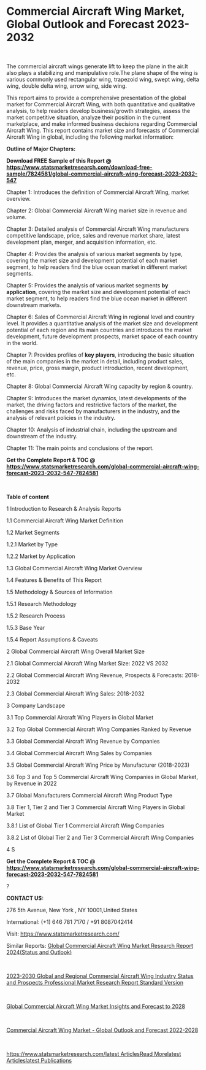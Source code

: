 <h1>Commercial Aircraft Wing Market, Global Outlook and Forecast 2023-2032</h1><br/><p>The commercial aircraft wings generate lift to keep the plane in the air.It also plays a stabilizing and manipulative role.The plane shape of the wing is various commonly used rectangular wing, trapezoid wing, swept wing, delta wing, double delta wing, arrow wing, side wing.</p>
 
 
 
 <p>This report aims to provide a comprehensive presentation of the global market for Commercial Aircraft Wing, with both quantitative and qualitative analysis, to help readers develop business/growth strategies, assess the market competitive situation, analyze their position in the current marketplace, and make informed business decisions regarding Commercial Aircraft Wing. This report contains market size and forecasts of Commercial Aircraft Wing in global, including the following market information:</p>
 
 
 
 <p><strong>Outline of Major Chapters:</strong></p>
 
 
 
 <p><strong>Download FREE Sample of this Report @ <a href="https://www.statsmarketresearch.com/download-free-sample/7824581/global-commercial-aircraft-wing-forecast-2023-2032-547">https://www.statsmarketresearch.com/download-free-sample/7824581/global-commercial-aircraft-wing-forecast-2023-2032-547</a></strong></p>
 
 
 
 <p>Chapter 1: Introduces the definition of Commercial Aircraft Wing, market overview.</p>
 
 
 
 <p>Chapter 2: Global Commercial Aircraft Wing market size in revenue and volume.</p>
 
 
 
 <p>Chapter 3: Detailed analysis of Commercial Aircraft Wing manufacturers competitive landscape, price, sales and revenue market share, latest development plan, merger, and acquisition information, etc.</p>
 
 
 
 <p>Chapter 4: Provides the analysis of various market segments by type, covering the market size and development potential of each market segment, to help readers find the blue ocean market in different market segments.</p>
 
 
 
 <p>Chapter 5: Provides the analysis of various market segments <strong>by application</strong>, covering the market size and development potential of each market segment, to help readers find the blue ocean market in different downstream markets.</p>
 
 
 
 <p>Chapter 6: Sales of Commercial Aircraft Wing in regional level and country level. It provides a quantitative analysis of the market size and development potential of each region and its main countries and introduces the market development, future development prospects, market space of each country in the world.</p>
 
 
 
 <p>Chapter 7: Provides profiles of <strong>key players</strong>, introducing the basic situation of the main companies in the market in detail, including product sales, revenue, price, gross margin, product introduction, recent development, etc.</p>
 
 
 
 <p>Chapter 8: Global Commercial Aircraft Wing capacity by region & country.</p>
 
 
 
 <p>Chapter 9: Introduces the market dynamics, latest developments of the market, the driving factors and restrictive factors of the market, the challenges and risks faced by manufacturers in the industry, and the analysis of relevant policies in the industry.</p>
 
 
 
 <p>Chapter 10: Analysis of industrial chain, including the upstream and downstream of the industry.</p>
 
 
 
 <p>Chapter 11: The main points and conclusions of the report.</p>
 
 
 
 <div><b>Get the Complete Report & TOC @ <a href="https://www.statsmarketresearch.com/global-commercial-aircraft-wing-forecast-2023-2032-547-7824581">https://www.statsmarketresearch.com/global-commercial-aircraft-wing-forecast-2023-2032-547-7824581</a></b></div>
 
 
 
 <p><br />
 
 <b>Table of content</b></p>
 
 
 
 <p>1 Introduction to Research & Analysis Reports<br />
 
 1.1 Commercial Aircraft Wing Market Definition<br />
 
 1.2 Market Segments<br />
 
 1.2.1 Market by Type<br />
 
 1.2.2 Market by Application<br />
 
 1.3 Global Commercial Aircraft Wing Market Overview<br />
 
 1.4 Features & Benefits of This Report<br />
 
 1.5 Methodology & Sources of Information<br />
 
 1.5.1 Research Methodology<br />
 
 1.5.2 Research Process<br />
 
 1.5.3 Base Year<br />
 
 1.5.4 Report Assumptions & Caveats<br />
 
 2 Global Commercial Aircraft Wing Overall Market Size<br />
 
 2.1 Global Commercial Aircraft Wing Market Size: 2022 VS 2032<br />
 
 2.2 Global Commercial Aircraft Wing Revenue, Prospects & Forecasts: 2018-2032<br />
 
 2.3 Global Commercial Aircraft Wing Sales: 2018-2032<br />
 
 3 Company Landscape<br />
 
 3.1 Top Commercial Aircraft Wing Players in Global Market<br />
 
 3.2 Top Global Commercial Aircraft Wing Companies Ranked by Revenue<br />
 
 3.3 Global Commercial Aircraft Wing Revenue by Companies<br />
 
 3.4 Global Commercial Aircraft Wing Sales by Companies<br />
 
 3.5 Global Commercial Aircraft Wing Price by Manufacturer (2018-2023)<br />
 
 3.6 Top 3 and Top 5 Commercial Aircraft Wing Companies in Global Market, by Revenue in 2022<br />
 
 3.7 Global Manufacturers Commercial Aircraft Wing Product Type<br />
 
 3.8 Tier 1, Tier 2 and Tier 3 Commercial Aircraft Wing Players in Global Market<br />
 
 3.8.1 List of Global Tier 1 Commercial Aircraft Wing Companies<br />
 
 3.8.2 List of Global Tier 2 and Tier 3 Commercial Aircraft Wing Companies<br />
 
 4 S</p>
 
 
 
 <div><b>Get the Complete Report & TOC @ <a href="https://www.statsmarketresearch.com/global-commercial-aircraft-wing-forecast-2023-2032-547-7824581">https://www.statsmarketresearch.com/global-commercial-aircraft-wing-forecast-2023-2032-547-7824581</a></b></div>
 
 
 
 <p>? </p>
 
 
 
 <p><b>CONTACT US:</b><br />
 
 276 5th Avenue, New York , NY 10001,United States<br />
 
 International: (+1) 646 781 7170 / +91 8087042414<br />
 
 Visit: <a href="https://www.statsmarketresearch.com/">https://www.statsmarketresearch.com/</a><br />
 
 Similar Reports: <a href="https://www.statsmarketresearch.com/global-commercial-aircraft-wing-forecast-2023-2032-547-7824581">Global Commercial Aircraft Wing Market Research Report 2024(Status and Outlook)</a><br />
 
 <br />
 
 <a href="https://www.statsmarketresearch.com/global-commercial-aircraft-wing-forecast-2023-2032-547-7824581">2023-2030 Global and Regional Commercial Aircraft Wing Industry Status and Prospects Professional Market Research Report Standard Version</a><br />
 
 <br />
 
 <a href="https://www.statsmarketresearch.com/global-commercial-aircraft-wing-forecast-2023-2032-547-7824581">Global Commercial Aircraft Wing Market Insights and Forecast to 2028</a><br />
 
 <br />
 
 <a href="https://www.statsmarketresearch.com/global-commercial-aircraft-wing-forecast-2023-2032-547-7824581">Commercial Aircraft Wing Market - Global Outlook and Forecast 2022-2028</a><br />
 
 <br />
 
 <a href="https://gyeongbokgung.com">https://www.statsmarketresearch.com/</a><a href="https://hallyeomaritime.com">latest Articles</a><a href="https://jingwansa.com">Read More</a><a href="https://nguoiviet.jp/">latest Articles</a><a href="https://www.intelmarketresearch.com/">latest Publications</a></p>